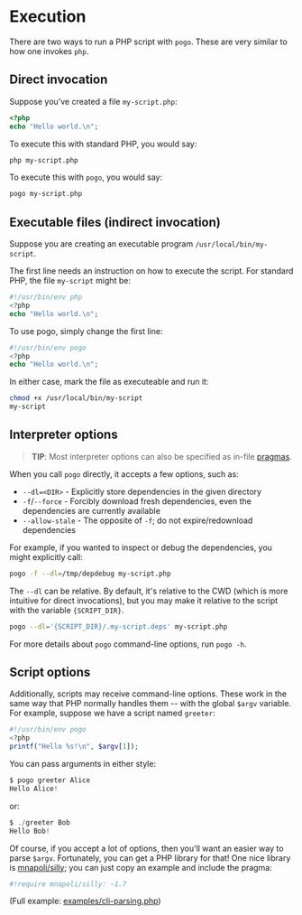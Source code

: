 # Execution

There are two ways to run a PHP script with `pogo`. These are very similar to how one invokes `php`.

## Direct invocation

Suppose you've created a file `my-script.php`:

```php
<?php
echo "Hello world.\n";
```

To execute this with standard PHP, you would say:

```bash
php my-script.php
```

To execute this with `pogo`, you would say:

```bash
pogo my-script.php
```

## Executable files (indirect invocation)

Suppose you are creating an executable program `/usr/local/bin/my-script`.

The first line needs an instruction on how to execute the script.  For
standard PHP, the file `my-script` might be:

```php
#!/usr/bin/env php
<?php
echo "Hello world.\n";
```

To use pogo, simply change the first line:

```php
#!/usr/bin/env pogo
<?php
echo "Hello world.\n";
```

In either case, mark the file as executeable and run it:

```bash
chmod +x /usr/local/bin/my-script
my-script
```

## Interpreter options

> __TIP__: Most interpreter options can also be specified as in-file [pragmas](pragmas.md).

When you call `pogo` directly, it accepts a few options, such as:

* `--dl=<DIR>` - Explicitly store dependencies in the given directory
* `-f`/`--force` - Forcibly download fresh dependencies, even the dependencies are currently available
* `--allow-stale` - The opposite of `-f`; do not expire/redownload dependencies

For example, if you wanted to inspect or debug the dependencies, you might explicitly call:

```bash
pogo -f --dl=/tmp/depdebug my-script.php
```

The `--dl` can be relative. By default, it's relative to the CWD (which is
more intuitive for direct invocations), but you may make it relative to the
script with the variable `{SCRIPT_DIR}`.

```bash
pogo --dl='{SCRIPT_DIR}/.my-script.deps' my-script.php
```

For more details about `pogo` command-line options, run `pogo -h`.

## Script options

Additionally, scripts may receive command-line options. These work in the
same way that PHP normally handles them -- with the global `$argv` variable.
For example, suppose we have a script named `greeter`:

```php
#!/usr/bin/env pogo
<?php
printf("Hello %s!\n", $argv[1]);
```

You can pass arguments in either style:

```php
$ pogo greeter Alice
Hello Alice!
```

or:

```php
$ ./greeter Bob
Hello Bob!
```

Of course, if you accept a lot of options, then you'll want an easier way to parse `$argv`.  Fortunately, you can get a PHP
library for that!  One nice library is [mnapoli/silly](https://github.com/mnapoli/silly); you can just copy an example and
include the pragma:

```php
#!require mnapoli/silly: ~1.7
```

(Full example: [examples/cli-parsing.php](//github.com/totten/pogo/blob/master/examples/cli-parsing.php))
